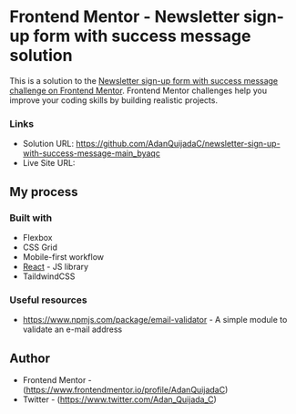 # Frontend Mentor - Newsletter sign-up form with success message solution

This is a solution to the [Newsletter sign-up form with success message challenge on Frontend Mentor](https://www.frontendmentor.io/challenges/newsletter-signup-form-with-success-message-3FC1AZbNrv). Frontend Mentor challenges help you improve your coding skills by building realistic projects.

### Links

- Solution URL: https://github.com/AdanQuijadaC/newsletter-sign-up-with-success-message-main_byaqc
- Live Site URL:

## My process

### Built with

- Flexbox
- CSS Grid
- Mobile-first workflow
- [React](https://reactjs.org/) - JS library
- TaildwindCSS

### Useful resources

- https://www.npmjs.com/package/email-validator - A simple module to validate an e-mail address

## Author

- Frontend Mentor - (https://www.frontendmentor.io/profile/AdanQuijadaC)
- Twitter - (https://www.twitter.com/Adan_Quijada_C)
